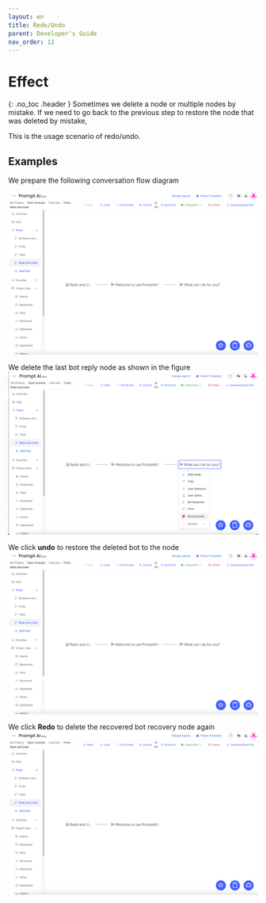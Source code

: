 ```yaml
---
layout: en
title: Redo/Undo
parent: Developer's Guide
nav_order: 12
---
```


# Effect
{: .no_toc .header }
Sometimes we delete a node or multiple nodes by mistake. If we need to go back to the previous step to restore the node that was deleted by mistake,

This is the usage scenario of redo/undo.


## Examples
We prepare the following conversation flow diagram

![001-redo_undo](/assets/images/tutorial/redo_undo/01-redo_undo.png)

We delete the last bot reply node as shown in the figure
![02-redo_undo](/assets/images/tutorial/redo_undo/02-redo_undo.png)

We click **undo** to restore the deleted bot to the node
![03-redo_undo](/assets/images/tutorial/redo_undo/03-redo_undo.png)

We click **Redo** to delete the recovered bot recovery node again
![04-redo_undo](/assets/images/tutorial/redo_undo/04-redo_undo.png)
